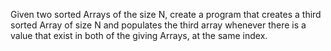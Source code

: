 Given two sorted Arrays of the size N, create a program 
 that creates a third sorted Array of size N and populates the third array 
 whenever there is a value that exist in both of the giving Arrays, at the same index. 
